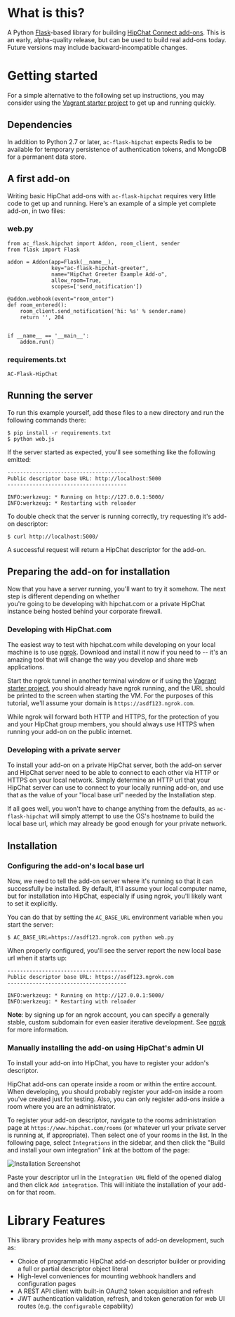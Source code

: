 # What is this?

A Python [Flask](http://flask.pocoo.org/)-based library for building [HipChat Connect add-ons](https://www.hipchat.com/docs/apiv2/addons).  This is an early, alpha-quality release, 
but can be used to build real add-ons today.  Future versions may include backward-incompatible changes.

# Getting started

For a simple alternative to the following set up instructions, you may consider using the [Vagrant starter project](https://bitbucket.org/mrdon/ac-flask-hipchat-vagrant) to get up and running quickly.

## Dependencies

In addition to Python 2.7 or later, `ac-flask-hipchat` expects Redis to be available for temporary persistence of 
authentication tokens, and MongoDB for a permanent data store.

## A first add-on

Writing basic HipChat add-ons with `ac-flask-hipchat` requires very little code to get up and running.  Here's an 
example of a simple yet complete add-on, in two files:

### web.py

```
from ac_flask.hipchat import Addon, room_client, sender
from flask import Flask

addon = Addon(app=Flask(__name__),
              key="ac-flask-hipchat-greeter",
              name="HipChat Greeter Example Add-o",
              allow_room=True,
              scopes=['send_notification'])

@addon.webhook(event="room_enter")
def room_entered():
    room_client.send_notification('hi: %s' % sender.name)
    return '', 204


if __name__ == '__main__':
    addon.run()
```

### requirements.txt

```
AC-Flask-HipChat
```

## Running the server

To run this example yourself, add these files to a new directory and run the following commands there:

```
$ pip install -r requirements.txt
$ python web.js
```

If the server started as expected, you'll see something like the following emitted:

```
--------------------------------------
Public descriptor base URL: http://localhost:5000
--------------------------------------

INFO:werkzeug: * Running on http://127.0.0.1:5000/
INFO:werkzeug: * Restarting with reloader
```

To double check that the server is running correctly, try requesting it's add-on descriptor:

```
$ curl http://localhost:5000/
```

A successful request will return a HipChat descriptor for the add-on.

## Preparing the add-on for installation

Now that you have a server running, you'll want to try it somehow.  The next step is different depending on whether  
you're going to be developing with hipchat.com or a private HipChat instance being hosted behind your corporate firewall.

### Developing with HipChat.com

The easiest way to test with hipchat.com while developing on your local machine is to use [ngrok](https://ngrok.com).
Download and install it now if you need to -- it's an amazing tool that will change the way you develop and share web applications.

Start the ngrok tunnel in another terminal window or if using the [Vagrant starter project](https://bitbucket.org/mrdon/ac-flask-hipchat-vagrant),
you should already have ngrok running, and the URL should be printed to the screen when starting the VM.  For the 
purposes of this tutorial, we'll assume your domain is `https://asdf123.ngrok.com`.

While ngrok will forward both HTTP and HTTPS, for the protection of you and your HipChat group members, you should 
always use HTTPS when running your add-on on the public internet.

### Developing with a private server

To install your add-on on a private HipChat server, both the add-on server and HipChat server need to be able to connect 
to each other via HTTP or HTTPS on your local network.  Simply determine an HTTP url that your HipChat server can use to 
connect to your locally running add-on, and use that as the value of your "local base url" needed by the Installation step.

If all goes well, you won't have to change anything from the defaults, as `ac-flask-hipchat` will simply attempt to 
use the OS's hostname to build the local base url, which may already be good enough for your private network.

## Installation

### Configuring the add-on's local base url

Now, we need to tell the add-on server where it's running so that it can successfully be installed.  By default, 
it'll assume your local computer name, but for installation into HipChat, especially if using ngrok, 
you'll likely want to set it explicitly.  

You can do that by setting the `AC_BASE_URL` environment variable when you start the server:

```
$ AC_BASE_URL=https://asdf123.ngrok.com python web.py
```

When properly configured, you'll see the server report the new local base url when it starts up:

```
--------------------------------------
Public descriptor base URL: https://asdf123.ngrok.com
--------------------------------------

INFO:werkzeug: * Running on http://127.0.0.1:5000/
INFO:werkzeug: * Restarting with reloader

```

__Note__: by signing up for an ngrok account, you can specify a generally stable, custom subdomain for even easier 
iterative development.  See [ngrok](http://ngrok.com) for more information.

### Manually installing the add-on using HipChat's admin UI

To install your add-on into HipChat, you have to register your addon's descriptor.

HipChat add-ons can operate inside a room or within the entire account.  When developing, you should probably register 
your add-on inside a room you've created just for testing. Also, you can only register add-ons inside a room where you 
are an administrator.

To register your add-on descriptor, navigate to the rooms administration page at 
`https://www.hipchat.com/rooms` (or whatever url your private server is running at, 
if appropriate).  Then select one of your rooms in the list.  In the following page, select `Integrations` in the 
sidebar, and then click the "Build and install your own integration" link at the bottom of the page:

![Installation Screenshot](https://s3.amazonaws.com/uploads.hipchat.com/10804/124261/ujDtrkh5UBsKs2Y/upload.png)

Paste your descriptor url in the `Integration URL` field of the opened dialog and then click `Add integration`.  This 
will initiate the installation of your add-on for that room.

# Library Features

This library provides help with many aspects of add-on development, such as:

* Choice of programmatic HipChat add-on descriptor builder or providing a full or partial descriptor object literal
* High-level conveniences for mounting webhook handlers and configuration pages
* A REST API client with built-in OAuth2 token acquisition and refresh
* JWT authentication validation, refresh, and token generation for web UI routes (e.g. the `configurable` capability)
